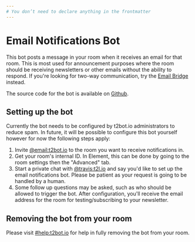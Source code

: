 ```yaml
---
# You don’t need to declare anything in the frontmatter
---
```


# Email Notifications Bot

This bot posts a message in your room when it receives an email for that room. This is most used for announcement
purposes where the room should be receiving newsletters or other emails without the ability to respond. If you're
looking for two-way communication, try the [Email Bridge](/email) instead.

The source code for the bot is available on [Github](https://github.com/turt2live/matrix-email-bot).


## Setting up the bot

Currently the bot needs to be configured by t2bot.io administrators to reduce spam. In future, it will be possible
to configure this bot yourself however for now the following steps apply:

1. Invite [@email:t2bot.io](https://matrix.to/#/@email:t2bot.io) to the room you want to receive notifications in.
2. Get your room's internal ID. In Element, this can be done by going to the room settings then the "Advanced" tab.
3. Start a private chat with [@travis:t2l.io](https://matrix.to/#/@travis:t2l.io) and say you'd like to set up the
   email notifications bot. Please be patient as your request is going to be handled by a human.
4. Some follow up questions may be asked, such as who should be allowed to trigger the bot. After configuration,
   you'll receive the email address for the room for testing/subscribing to your newsletter.

## Removing the bot from your room

Please visit [#help:t2bot.io](https://matrix.to/#/#help:t2bot.io) for help in fully removing the bot from your room.
